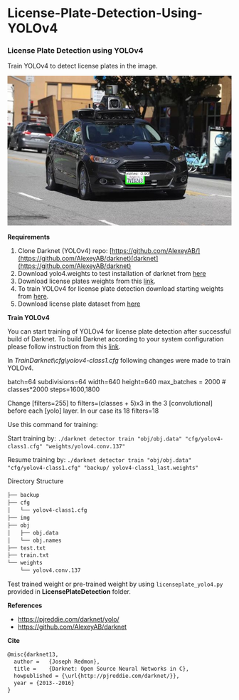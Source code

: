 # License-Plate-Detection-Using-YOLOv4

### **License Plate Detection using YOLOv4**

Train YOLOv4 to detect license plates in the image. 

![car1_result_r](images/car1_result_r.jpg)

**Requirements**

1. Clone Darknet (YOLOv4) repo: [https://github.com/AlexeyAB/](https://github.com/AlexeyAB/darknet)[darknet](https://github.com/AlexeyAB/darknet)
2. Download yolo4.weights to test installation of darknet from [here](https://github.com/AlexeyAB/darknet/releases/download/darknet_yolo_v3_optimal/yolov4.weights)
3. Download license plates weights from this [link](https://drive.google.com/file/d/13G5sPHnPc-Ubm-H-iba_RCjoI3EwxC3r/view?usp=sharing).
4. To train YOLOv4 for license plate detection download starting weights from [here](https://github.com/AlexeyAB/darknet/releases/download/darknet_yolo_v3_optimal/yolov4.conv.137).
5. Download license plate dataset from [here](https://github.com/RobertLucian/license-plate-dataset)

**Train YOLOv4**

You can start training of YOLOv4 for license plate detection after successful build of Darknet. To build Darknet according to your system configuration please follow instruction from this [link](https://github.com/AlexeyAB/darknet#how-to-compile-on-linux-using-cmake). 

In *TrainDarknet\cfg\yolov4-class1.cfg* following changes were made to train YOLOv4.

batch=64
subdivisions=64
width=640
height=640
max_batches = 2000 # classes*2000
steps=1600,1800

Change [filters=255] to filters=(classes + 5)x3 in the 3 [convolutional] before each [yolo] layer. In our case its 18
filters=18

Use this command for training:

Start training by:
`./darknet detector train "obj/obj.data" "cfg/yolov4-class1.cfg" "weights/yolov4.conv.137"`

Resume training by:
`./darknet detector train "obj/obj.data" "cfg/yolov4-class1.cfg" "backup/ yolov4-class1_last.weights"` 

Directory Structure

```bash
├── backup
├── cfg
│   └── yolov4-class1.cfg
├── img
├── obj
│   ├── obj.data
│   └── obj.names
├── test.txt
├── train.txt
└── weights
    └── yolov4.conv.137
```

Test trained weight or pre-trained weight by using `licenseplate_yolo4.py` provided in **LicensePlateDetection** folder.

**References**

* https://pjreddie.com/darknet/yolo/
* https://github.com/AlexeyAB/darknet

**Cite**

```
@misc{darknet13,
  author =   {Joseph Redmon},
  title =    {Darknet: Open Source Neural Networks in C},
  howpublished = {\url{http://pjreddie.com/darknet/}},
  year = {2013--2016}
}
```









